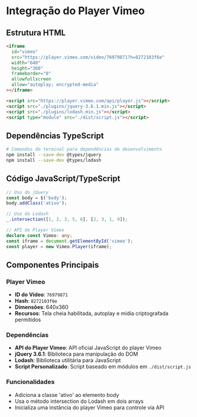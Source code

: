 # Integração do Player Vimeo

## Estrutura HTML

```html
<iframe
  id="vimeo"
  src="https://player.vimeo.com/video/76979871?h=8272103f6e"
  width="640"
  height="360"
  frameborder="0"
  allowfullscreen
  allow="autoplay; encrypted-media"
></iframe>

<script src="https://player.vimeo.com/api/player.js"></script>
<script src="./plugins/jquery-3.6.1.min.js"></script>
<script src="./plugins/lodash.min.js"></script>
<script type="module" src="./dist/script.js"></script>
```

## Dependências TypeScript

```bash
# Comandos do terminal para dependências de desenvolvimento
npm install --save-dev @types/jquery
npm install --save-dev @types/lodash
```

## Código JavaScript/TypeScript

```typescript
// Uso do jQuery
const body = $('body');
body.addClass('ativo');

// Uso do Lodash
_.intersection([1, 2, 3, 5, 6], [2, 3, 1, 9]);

// API do Player Vimeo
declare const Vimeo: any;
const iframe = document.getElementById('vimeo');
const player = new Vimeo.Player(iframe);
```

## Componentes Principais

### Player Vimeo

- **ID do Vídeo**: `76979871`
- **Hash**: `8272103f6e`
- **Dimensões**: 640x360
- **Recursos**: Tela cheia habilitada, autoplay e mídia criptografada permitidos

### Dependências

- **API do Player Vimeo**: API oficial JavaScript do player Vimeo
- **jQuery 3.6.1**: Biblioteca para manipulação do DOM
- **Lodash**: Biblioteca utilitária para JavaScript
- **Script Personalizado**: Script baseado em módulos em `./dist/script.js`

### Funcionalidades

- Adiciona a classe 'ativo' ao elemento body
- Usa o método intersection do Lodash em dois arrays
- Inicializa uma instância do player Vimeo para controle via API
